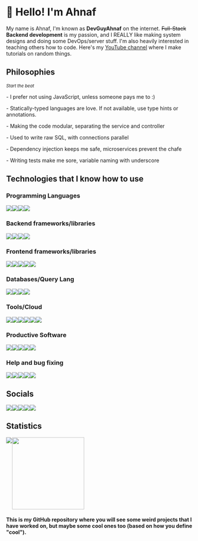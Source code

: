 # 👋 Hello! I'm Ahnaf

<p>My name is Ahnaf, I'm known as <b>DevGuyAhnaf</b> on the internet. <strike>Full-Stack</strike> <b>Backend development</b> is my passion, and I REALLY like making system designs and doing some DevOps/server stuff. I'm also heavily interested in teaching others how to code. Here's my <a href="https://youtube.com/c/ahnafzamil">YouTube channel</a> where I make tutorials on random things.</p>

## Philosophies

<small><i>Start the beat</i></small>

<p>- I prefer not using JavaScript, unless someone pays me to :)</p>
<p>- Statically-typed languages are love. If not available, use type hints or annotations.
<p>- Making the code modular, separating the service and controller</p>
<p>- Used to write raw SQL, with connections parallel</p>
<p>- Dependency injection keeps me safe, microservices prevent the chafe</p>
<p>- Writing tests make me sore, variable naming with underscore</p>

## Technologies that I know how to use

### Programming Languages
<div style="display: flex;">
  <img src="https://img.shields.io/badge/-Python-001633?style=for-the-badge&logo=python">
  <img src="https://img.shields.io/badge/-Java-001633?style=for-the-badge&logo=java">
  <img src="https://img.shields.io/badge/-JavaScript-001633?style=for-the-badge&logo=javascript">
  <img src="https://img.shields.io/badge/-TypeScript-001633?style=for-the-badge&logo=typescript">
</div>

### 

### Backend frameworks/libraries
<div style="display: flex;">
  <img src="https://img.shields.io/badge/-Flask-001633?style=for-the-badge&logo=flask">
  <img src="https://img.shields.io/badge/-FastAPI-001633?style=for-the-badge&logo=fastapi">
  <img src="https://img.shields.io/badge/-Spring Boot-001633?style=for-the-badge&logo=springboot">
  <img src="https://img.shields.io/badge/-Express-001633?style=for-the-badge&logo=express">
</div>

### Frontend frameworks/libraries
<div style="display: flex;">
  <img src="https://img.shields.io/badge/-React-001633?style=for-the-badge&logo=react">
  <img src="https://img.shields.io/badge/-JQuery-001633?style=for-the-badge&logo=jquery">
  <img src="https://img.shields.io/badge/-Svelte-001633?style=for-the-badge&logo=svelte">
  <img src="https://img.shields.io/badge/-Tailwind CSS-001633?style=for-the-badge&logo=tailwindcss">
  <img src="https://img.shields.io/badge/-Bootstrap-001633?style=for-the-badge&logo=bootstrap">
</div>

### Databases/Query Lang
<div style="display: flex;">
  <img src="https://img.shields.io/badge/-PostgreSQL-001633?style=for-the-badge&logo=postgresql">
  <img src="https://img.shields.io/badge/-MongoDB-001633?style=for-the-badge&logo=mongodb">
  <img src="https://img.shields.io/badge/-Redis-001633?style=for-the-badge&logo=redis">
  <img src="https://img.shields.io/badge/-GraphQL-001633?style=for-the-badge&logo=graphql">
</div>

### Tools/Cloud
<div style="display: flex;">
  <img src="https://img.shields.io/badge/-Docker-001633?style=for-the-badge&logo=docker">
  <img src="https://img.shields.io/badge/-Amazon Web Services-001633?style=for-the-badge&logo=amazonaws">
  <img src="https://img.shields.io/badge/-Git-001633?style=for-the-badge&logo=git">
  <img src="https://img.shields.io/badge/-GitHub Actions-001633?style=for-the-badge&logo=githubactions">
  <img src="https://img.shields.io/badge/-Jenkins-001633?style=for-the-badge&logo=jenkins">
  <img src="https://img.shields.io/badge/-Bash-001633?style=for-the-badge&logo=gnubash">
</div>

### Productive Software
<div style="display: flex;">
  <img src="https://img.shields.io/badge/-Photoshop-001633?style=for-the-badge&logo=adobephotoshop">
  <img src="https://img.shields.io/badge/-Premiere Pro-001633?style=for-the-badge&logo=adobepremierepro">
  <img src="https://img.shields.io/badge/-Gimp-001633?style=for-the-badge&logo=gimp">
  <img src="https://img.shields.io/badge/-Kdenlive-001633?style=for-the-badge&logo=kdenlive">
  <img src="https://img.shields.io/badge/-Blender-001633?style=for-the-badge&logo=blender">
</div>
  
### Help and bug fixing
<div style="display: flex;">
  <img src="https://img.shields.io/badge/-StackOverflow-001633?style=for-the-badge&logo=stackoverflow">
  <img src="https://img.shields.io/badge/-Google-001633?style=for-the-badge&logo=google">
  <img src="https://img.shields.io/badge/-Geeks For Geeks-001633?style=for-the-badge&logo=geeksforgeeks">
  <img src="https://img.shields.io/badge/-YouTube-001633?style=for-the-badge&logo=youtube">
  <img src="https://img.shields.io/badge/-Dev.To-001633?style=for-the-badge&logo=devdotto">
</div>

## Socials
<div style="display: flex;">
  <a href="https://discord.gg/3chuca3EMh"><img src="https://img.shields.io/badge/-Discord-black?style=for-the-badge&logo=discord"></a>
  <a href="https://twitter.com/devguyahnaf"><img src="https://img.shields.io/badge/-Twitter-black?style=for-the-badge&logo=twitter"></a>
  <a href="https://youtube.com/c/ahnafzamil"><img src="https://img.shields.io/badge/-YouTube-black?style=for-the-badge&logo=youtube"></a>
  <a href="https://dev.to/devguyahnaf"><img src="https://img.shields.io/badge/-Dev.to-black?style=for-the-badge&logo=dev.to"></a>
  <a href="mailto:ahnaf@ahnafzamil.com"><img src="https://img.shields.io/badge/-Email-black?style=for-the-badge&logo=gmail"></a>
</div>

## Statistics
<p style="display: flex; width: 100%;" align="center">
  <img src="https://github-readme-stats.vercel.app/api?username=ahnaf-zamil&show_icons=true&theme=react" />
  <img src="https://github-readme-stats.vercel.app/api/top-langs/?username=ahnaf-zamil&layout=compact&card_width=250&langs_count=6&theme=react" height="195rem"  />
</p>

<h4>This is my GitHub repository where you will see some weird projects that I have worked on, but maybe some cool ones too (based on how you define "cool").</h4>

